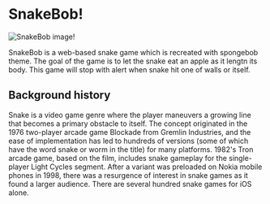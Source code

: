
# SnakeBob!

![SnakeBob image!](/assets/images/san-juan-mountains.jpg "San Juan Mountains")

SnakeBob is a web-based snake game which is recreated with spongebob theme. The goal of the game is to let the snake eat an apple as it lengtn its body. This game will stop with alert when snake hit one of walls or itself.

## Background history

Snake is a video game genre where the player maneuvers a growing line that becomes a primary obstacle to itself. The concept originated in the 1976 two-player arcade game Blockade from Gremlin Industries, and the ease of implementation has led to hundreds of versions (some of which have the word snake or worm in the title) for many platforms. 1982's Tron arcade game, based on the film, includes snake gameplay for the single-player Light Cycles segment. After a variant was preloaded on Nokia mobile phones in 1998, there was a resurgence of interest in snake games as it found a larger audience. There are several hundred snake games for iOS alone.